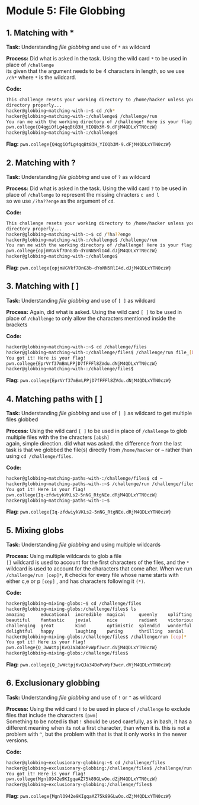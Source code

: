 # Module 5: File Globbing
## 1. Matching with *

**Task:** Understanding _file globbing_ and use of `*` as wildcard

**Process:** Did what is asked in the task. Using the wild card `*` to be used in place of `/challenge`
</br>
its given that the argument needs to be 4 characters in length, so we use `/ch*` where `*` is the wildcard.

**Code:**</br>
```bash
This challenge resets your working directory to /home/hacker unless you change
directory properly...
hacker@globbing~matching-with-:~$ cd /ch*
hacker@globbing~matching-with-:/challenge$ /challenge/run
You ran me with the working directory of /challenge! Here is your flag:
pwn.college{Q4qgiOfLg4qqBt83H_YIOQb3M-9.dFjM4QDLxYTN0czW}
hacker@globbing~matching-with-:/challenge$
```


**Flag:** `pwn.college{Q4qgiOfLg4qqBt83H_YIOQb3M-9.dFjM4QDLxYTN0czW}`
</br>

## 2. Matching with ?

**Task:** Understanding _file globbing_ and use of `?` as wildcard

**Process:** Did what is asked in the task. Using the wild card `?` to be used in place of `/challenge` to  represent the missing chracters `c and l`
</br>
so we use `/?ha??enge` as the argument of `cd`.

**Code:**</br>
```bash
This challenge resets your working directory to /home/hacker unless you change
directory properly...
hacker@globbing~matching-with-:~$ cd /?ha??enge
hacker@globbing~matching-with-:/challenge$ /challenge/run
You ran me with the working directory of /challenge! Here is your flag:
pwn.college{opjmVGVkf7DnG3b-dYoNN5RlI4d.dJjM4QDLxYTN0czW}
hacker@globbing~matching-with-:/challenge$
```


**Flag:** `pwn.college{opjmVGVkf7DnG3b-dYoNN5RlI4d.dJjM4QDLxYTN0czW}`
</br>

## 3. Matching with [ ]

**Task:** Understanding _file globbing_ and use of `[ ]` as wildcard

**Process:** Again, did what is asked. Using the wild card `[ ]` to be used in place of `/challenge` to only allow the characters mentioned inside the brackets
</br>


**Code:**</br>
```bash
hacker@globbing~matching-with-:~$ cd /challenge/files
hacker@globbing~matching-with-:/challenge/files$ /challenge/run file_[bash]
You got it! Here is your flag!
pwn.college{EprVrf37mBmLPPjD7fFFFl8ZVdu.dNjM4QDLxYTN0czW}
hacker@globbing~matching-with-:/challenge/files$
```
**Flag:** `pwn.college{EprVrf37mBmLPPjD7fFFFl8ZVdu.dNjM4QDLxYTN0czW}`
</br>

## 4. Matching paths with [ ]

**Task:** Understanding _file globbing_ and use of `[ ]` as wildcard to get multiple files globbed

**Process:** Using the wild card `[ ]` to be used in place of `/challenge` to glob multiple files with the the chracters `[absh]`
</br>
again, simple direction. did what was asked. the difference from the last task is that we globbed the file(s) directly from `/home/hacker` or `~` rather than using `cd /challenge/files`.
</br>

**Code:**</br>
```bash
hacker@globbing~matching-paths-with-:/challenge/files$ cd ~
hacker@globbing~matching-paths-with-:~$ /challenge/run /challenge/files/file_[bash]
You got it! Here is your flag!
pwn.college{Iq-zfdwiykVKLs2-5nNG_RtgNEe.dRjM4QDLxYTN0czW}
hacker@globbing~matching-paths-with-:~$
```


**Flag:** `pwn.college{Iq-zfdwiykVKLs2-5nNG_RtgNEe.dRjM4QDLxYTN0czW}`
</br>

## 5. Mixing globs

**Task:** Understanding _file globbing_ and using multiple wildcards

**Process:** Using multiple wildcards to glob a file
</br>
`[]` wildcard is used to account for the first characters of the files, and the `*` wildcard is used to account for the characters that come after. When we run `/challenge/run [cep]*`, it checks for every file whose name starts with either c,e or p `[cep]` , and has characters following it `(*)`.

**Code:**</br>
```bash
hacker@globbing~mixing-globs:~$ cd /challenge/files
hacker@globbing~mixing-globs:/challenge/files$ ls
amazing      educational  incredible  magical     queenly    uplifting   youthful
beautiful    fantastic    jovial      nice        radiant    victorious  zesty
challenging  great        kind        optimistic  splendid   wonderful
delightful   happy        laughing    pwning      thrilling  xenial
hacker@globbing~mixing-globs:/challenge/files$ /challenge/run [cep]*
You got it! Here is your flag!
pwn.college{Q_JwWctpjKvQJa34DoPvWpf3wcr.dVjM4QDLxYTN0czW}
hacker@globbing~mixing-globs:/challenge/files$

```

**Flag:** `pwn.college{Q_JwWctpjKvQJa34DoPvWpf3wcr.dVjM4QDLxYTN0czW}`
</br>

## 6. Exclusionary globbing

**Task:** Understanding _file globbing_ and use of `!` or `^` as wildcard

**Process:** Using the wild card `!` to be used in place of `/challenge` to exclude files that include the characters `[pwn]`
</br>
Something to be noted is that `!` should be used carefully, as in bash, it has a different meaning when its not a first character, than when it is. this is not a problem with `^`, but the problem with that is that it only works in the newer versions.

**Code:**</br>
```bash
hacker@globbing~exclusionary-globbing:~$ cd /challenge/files
hacker@globbing~exclusionary-globbing:/challenge/files$ /challenge/run [^pwn]*
You got it! Here is your flag!
pwn.college{MgnlO942e9KIgqaAZ75k89GLwOo.dZjM4QDLxYTN0czW}
hacker@globbing~exclusionary-globbing:/challenge/files$
```


**Flag:** `pwn.college{MgnlO942e9KIgqaAZ75k89GLwOo.dZjM4QDLxYTN0czW}`
</br>

